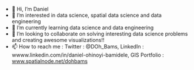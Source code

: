 - 👋 Hi, I’m Daniel
- 👀 I’m interested in data science, spatial data science and data engineering
- 🌱 I’m currently learning data science and data engineering
- 💞️ I’m looking to collaborate on solving interesting data science problems and creating awesome visualizations!! 
- 📫 How to reach me : Twitter : @DOh_Bams, LinkedIn : wwww.linkedin.com/in/daniel-ohinoyi-bamidele, GIS Portfolio : www.spatialnode.net/dohbams

<!---
dohbams/dohbams is a ✨ special ✨ repository because its `README.md` (this file) appears on your GitHub profile.
You can click the Preview link to take a look at your changes.
--->
